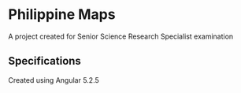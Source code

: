 # Philippine Maps

A project created for Senior Science Research Specialist examination

## Specifications

Created using Angular 5.2.5
